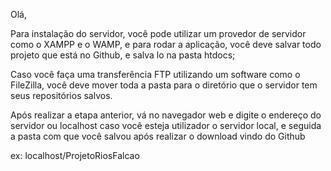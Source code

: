 Olá,

Para instalação do servidor, você pode utilizar um provedor de servidor como o XAMPP e o WAMP, e para rodar a aplicação, você deve salvar todo projeto que está no Github, e salva lo na pasta htdocs;

Caso você faça uma transferência FTP utilizando um software como o FileZilla, você deve mover toda a pasta para o diretório que o servidor tem seus repositórios salvos.

Após realizar a etapa anterior, vá no navegador web e digite o endereço do servidor ou localhost caso você esteja utilizador o servidor local, e seguida a pasta com que você salvou após realizar o download vindo do Github

ex: localhost/ProjetoRiosFalcao